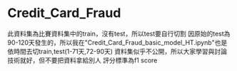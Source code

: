 # Credit_Card_Fraud
此資料集為比賽資料集中的train，沒有test，所以test要自行切割
因原始的test為90-120天發生的，所以我在"Credit_Card_Fraud_basic_model_HT.ipynb"也是依時間去切train,test(1-71天,72-90天)
資料集似乎不公開，所以大家學習與討論技術就好，但不要把資料拿給別人
評分標準為f1 score

